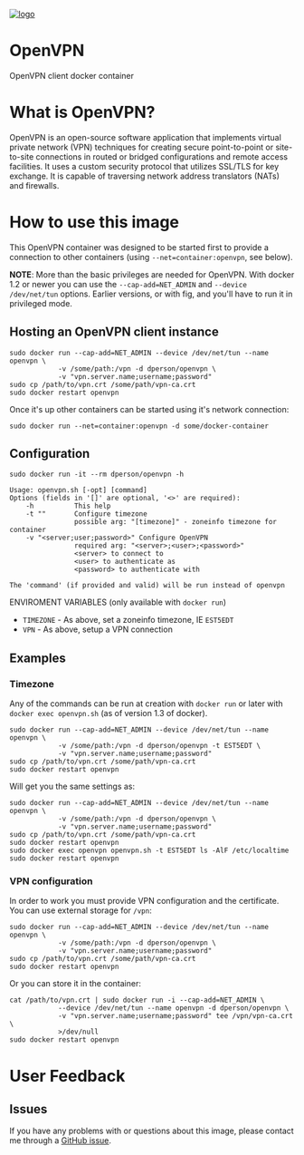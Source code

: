 [![logo](http://fc05.deviantart.net/fs70/i/2013/010/6/5/openvpn_icon_by_archeinre-d5r1nls.png)](https://openvpn.net/)

# OpenVPN

OpenVPN client docker container

# What is OpenVPN?

OpenVPN is an open-source software application that implements virtual private
network (VPN) techniques for creating secure point-to-point or site-to-site
connections in routed or bridged configurations and remote access facilities.
It uses a custom security protocol that utilizes SSL/TLS for key exchange. It is
capable of traversing network address translators (NATs) and firewalls.

# How to use this image

This OpenVPN container was designed to be started first to provide a connection
to other containers (using `--net=container:openvpn`, see below).

**NOTE**: More than the basic privileges are needed for OpenVPN. With docker 1.2
or newer you can use the `--cap-add=NET_ADMIN` and `--device /dev/net/tun`
options. Earlier versions, or with fig, and you'll have to run it in privileged
mode.

## Hosting an OpenVPN client instance

    sudo docker run --cap-add=NET_ADMIN --device /dev/net/tun --name openvpn \
                -v /some/path:/vpn -d dperson/openvpn \
                -v "vpn.server.name;username;password"
    sudo cp /path/to/vpn.crt /some/path/vpn-ca.crt
    sudo docker restart openvpn

Once it's up other containers can be started using it's network connection:

    sudo docker run --net=container:openvpn -d some/docker-container

## Configuration

    sudo docker run -it --rm dperson/openvpn -h

    Usage: openvpn.sh [-opt] [command]
    Options (fields in '[]' are optional, '<>' are required):
        -h          This help
        -t ""       Configure timezone
                    possible arg: "[timezone]" - zoneinfo timezone for container
        -v "<server;user;password>" Configure OpenVPN
                    required arg: "<server>;<user>;<password>"
                    <server> to connect to
                    <user> to authenticate as
                    <password> to authenticate with

    The 'command' (if provided and valid) will be run instead of openvpn

ENVIROMENT VARIABLES (only available with `docker run`)

 * `TIMEZONE` - As above, set a zoneinfo timezone, IE `EST5EDT`
 * `VPN` - As above, setup a VPN connection

## Examples

### Timezone

Any of the commands can be run at creation with `docker run` or later with
`docker exec openvpn.sh` (as of version 1.3 of docker).

    sudo docker run --cap-add=NET_ADMIN --device /dev/net/tun --name openvpn \
                -v /some/path:/vpn -d dperson/openvpn -t EST5EDT \
                -v "vpn.server.name;username;password"
    sudo cp /path/to/vpn.crt /some/path/vpn-ca.crt
    sudo docker restart openvpn

Will get you the same settings as:

    sudo docker run --cap-add=NET_ADMIN --device /dev/net/tun --name openvpn \
                -v /some/path:/vpn -d dperson/openvpn \
                -v "vpn.server.name;username;password"
    sudo cp /path/to/vpn.crt /some/path/vpn-ca.crt
    sudo docker restart openvpn
    sudo docker exec openvpn openvpn.sh -t EST5EDT ls -AlF /etc/localtime
    sudo docker restart openvpn

### VPN configuration

In order to work you must provide VPN configuration and the certificate. You can
use external storage for `/vpn`:

    sudo docker run --cap-add=NET_ADMIN --device /dev/net/tun --name openvpn \
                -v /some/path:/vpn -d dperson/openvpn \
                -v "vpn.server.name;username;password"
    sudo cp /path/to/vpn.crt /some/path/vpn-ca.crt
    sudo docker restart openvpn

Or you can store it in the container:

    cat /path/to/vpn.crt | sudo docker run -i --cap-add=NET_ADMIN \
                --device /dev/net/tun --name openvpn -d dperson/openvpn \
                -v "vpn.server.name;username;password" tee /vpn/vpn-ca.crt \
                >/dev/null
    sudo docker restart openvpn

# User Feedback

## Issues

If you have any problems with or questions about this image, please contact me
through a [GitHub issue](https://github.com/dperson/openvpn/issues).
